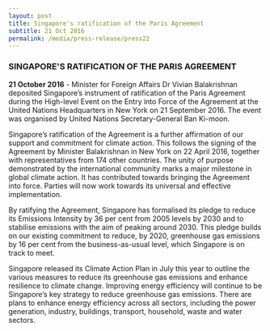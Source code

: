 ```yaml
---
layout: post
title: Singapore's ratification of the Paris Agreement
subtitle: 21 Oct 2016
permalink: /media/press-release/press22
---
```


### SINGAPORE'S RATIFICATION OF THE PARIS AGREEMENT

**21 October 2016** - Minister for Foreign Affairs Dr Vivian Balakrishnan deposited Singapore’s instrument of ratification of the Paris Agreement during the High-level Event on the Entry into Force of the Agreement at the United Nations Headquarters in New York on 21 September 2016. The event was organised by United Nations Secretary-General Ban Ki-moon.

Singapore’s ratification of the Agreement is a further affirmation of our support and commitment for climate action. This follows the signing of the Agreement by Minister Balakrishnan in New York on 22 April 2016, together with representatives from 174 other countries. The unity of purpose demonstrated by the international community marks a major milestone in global climate action. It has contributed towards bringing the Agreement into force. Parties will now work towards its universal and effective implementation.

By ratifying the Agreement, Singapore has formalised its pledge to reduce its Emissions Intensity by 36 per cent from 2005 levels by 2030 and to stabilise emissions with the aim of peaking around 2030. This pledge builds on our existing commitment to reduce, by 2020, greenhouse gas emissions by 16 per cent from the business-as-usual level, which Singapore is on track to meet.

Singapore released its Climate Action Plan in July this year to outline the various measures to reduce its greenhouse gas emissions and enhance resilience to climate change. Improving energy efficiency will continue to be Singapore’s key strategy to reduce greenhouse gas emissions. There are plans to enhance energy efficiency across all sectors, including the power generation, industry, buildings, transport, household, waste and water sectors.